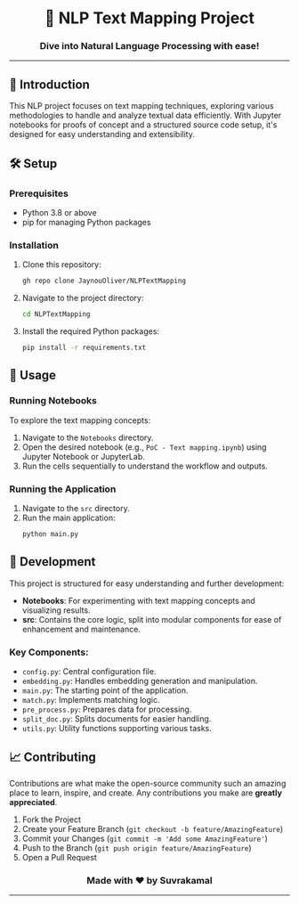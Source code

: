 
<div align="center">

# 📖 NLP Text Mapping Project

### Dive into Natural Language Processing with ease!



</div>

---

## 📌 Introduction

This NLP project focuses on text mapping techniques, exploring various methodologies to handle and analyze textual data efficiently. With Jupyter notebooks for proofs of concept and a structured source code setup, it's designed for easy understanding and extensibility.

## 🛠 Setup

### Prerequisites

- Python 3.8 or above
- pip for managing Python packages

### Installation

1. Clone this repository:
   ```bash
   gh repo clone JaynouOliver/NLPTextMapping
   ```
2. Navigate to the project directory:
   ```bash
   cd NLPTextMapping
   ```
3. Install the required Python packages:
   ```bash
   pip install -r requirements.txt
   ```

## 🚀 Usage

### Running Notebooks

To explore the text mapping concepts:

1. Navigate to the `Notebooks` directory.
2. Open the desired notebook (e.g., `PoC - Text mapping.ipynb`) using Jupyter Notebook or JupyterLab.
3. Run the cells sequentially to understand the workflow and outputs.

### Running the Application

1. Navigate to the `src` directory.
2. Run the main application:
   ```bash
   python main.py
   ```

## 🔧 Development

This project is structured for easy understanding and further development:

- **Notebooks**: For experimenting with text mapping concepts and visualizing results.
- **src**: Contains the core logic, split into modular components for ease of enhancement and maintenance.

### Key Components:

- `config.py`: Central configuration file.
- `embedding.py`: Handles embedding generation and manipulation.
- `main.py`: The starting point of the application.
- `match.py`: Implements matching logic.
- `pre_process.py`: Prepares data for processing.
- `split_doc.py`: Splits documents for easier handling.
- `utils.py`: Utility functions supporting various tasks.

## 📈 Contributing

Contributions are what make the open-source community such an amazing place to learn, inspire, and create. Any contributions you make are **greatly appreciated**.

1. Fork the Project
2. Create your Feature Branch (`git checkout -b feature/AmazingFeature`)
3. Commit your Changes (`git commit -m 'Add some AmazingFeature'`)
4. Push to the Branch (`git push origin feature/AmazingFeature`)
5. Open a Pull Request




<div align="center">

### Made with ❤️ by Suvrakamal

</div>

---
